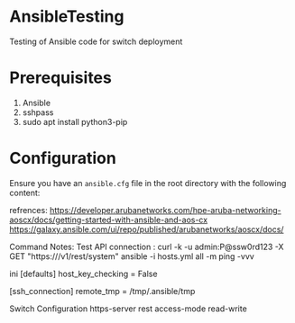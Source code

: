 # AnsibleTesting
Testing of Ansible code for switch deployment

# Prerequisites
1. Ansible
2. sshpass
3. sudo apt install python3-pip


# Configuration
Ensure you have an `ansible.cfg` file in the root directory with the following content:

refrences:
https://developer.arubanetworks.com/hpe-aruba-networking-aoscx/docs/getting-started-with-ansible-and-aos-cx
https://galaxy.ansible.com/ui/repo/published/arubanetworks/aoscx/docs/


Command Notes:
Test API connection : 
curl -k -u admin:P@ssw0rd123 -X GET "https://<switch-ip>/v1/rest/system"
ansible -i hosts.yml all -m ping -vvv




ini
[defaults]
host_key_checking = False

[ssh_connection]
remote_tmp = /tmp/.ansible/tmp


Switch Configuration 
https-server rest access-mode read-write
